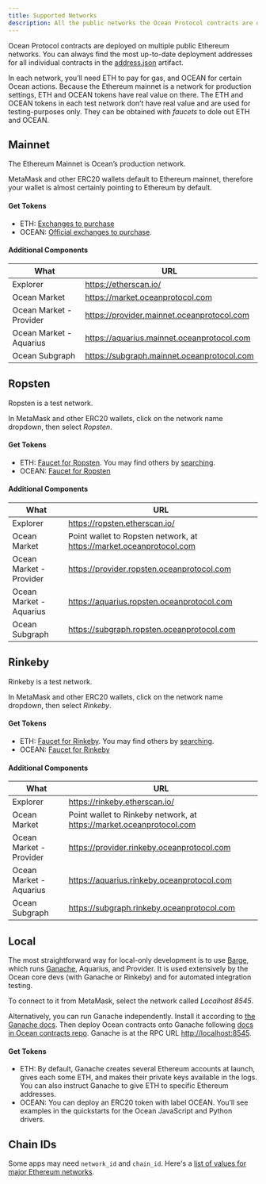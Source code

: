 ```yaml
---
title: Supported Networks
description: All the public networks the Ocean Protocol contracts are deployed to, and additional core components deployed to them.
---
```


Ocean Protocol contracts are deployed on multiple public Ethereum networks. You can always find the most up-to-date deployment addresses for all individual contracts in the [address.json](https://github.com/oceanprotocol/contracts/blob/master/artifacts/address.json) artifact.

In each network, you’ll need ETH to pay for gas, and OCEAN for certain Ocean actions. Because the Ethereum mainnet is a network for production settings, ETH and OCEAN tokens have real value on there. The ETH and OCEAN tokens in each test network don’t have real value and are used for testing-purposes only. They can be obtained with _faucets_ to dole out ETH and OCEAN.

## Mainnet

The Ethereum Mainnet is Ocean’s production network.

MetaMask and other ERC20 wallets default to Ethereum mainnet, therefore your wallet is almost certainly pointing to Ethereum by default.

#### Get Tokens

- ETH: [Exchanges to purchase](https://www.coingecko.com/en/coins/ethereum#markets)
- OCEAN: [Official exchanges to purchase](https://oceanprotocol.com/token#get).

#### Additional Components

| What                    | URL                                        |
| ----------------------- | ------------------------------------------ |
| Explorer                | https://etherscan.io/                      |
| Ocean Market            | https://market.oceanprotocol.com           |
| Ocean Market - Provider | https://provider.mainnet.oceanprotocol.com |
| Ocean Market - Aquarius | https://aquarius.mainnet.oceanprotocol.com |
| Ocean Subgraph          | https://subgraph.mainnet.oceanprotocol.com |

## Ropsten

Ropsten is a test network.

In MetaMask and other ERC20 wallets, click on the network name dropdown, then select _Ropsten_.

#### Get Tokens

- ETH: [Faucet for Ropsten](https://faucet.dimensions.network/). You may find others by [searching](https://www.google.com/search?q=ropsten+ether+faucet&oq=ropsten+ether+faucet).
- OCEAN: [Faucet for Ropsten](https://faucet.ropsten.oceanprotocol.com/)

#### Additional Components

| What                    | URL                                                                  |
| ----------------------- | -------------------------------------------------------------------- |
| Explorer                | https://ropsten.etherscan.io/                                        |
| Ocean Market            | Point wallet to Ropsten network, at https://market.oceanprotocol.com |
| Ocean Market - Provider | https://provider.ropsten.oceanprotocol.com                           |
| Ocean Market - Aquarius | https://aquarius.ropsten.oceanprotocol.com                           |
| Ocean Subgraph          | https://subgraph.ropsten.oceanprotocol.com                           |

## Rinkeby

Rinkeby is a test network.

In MetaMask and other ERC20 wallets, click on the network name dropdown, then select _Rinkeby_.

#### Get Tokens

- ETH: [Faucet for Rinkeby](https://faucet.rinkeby.io/). You may find others by [searching](https://www.google.com/search?q=rinkeby+ether+faucet&oq=rinkeby+ether+faucet).
- OCEAN: [Faucet for Rinkeby](https://faucet.rinkeby.oceanprotocol.com/)

#### Additional Components

| What                    | URL                                                                  |
| ----------------------- | -------------------------------------------------------------------- |
| Explorer                | https://rinkeby.etherscan.io/                                        |
| Ocean Market            | Point wallet to Rinkeby network, at https://market.oceanprotocol.com |
| Ocean Market - Provider | https://provider.rinkeby.oceanprotocol.com                           |
| Ocean Market - Aquarius | https://aquarius.rinkeby.oceanprotocol.com                           |
| Ocean Subgraph          | https://subgraph.rinkeby.oceanprotocol.com                           |

## Local

The most straightforward way for local-only development is to use [Barge](https://www.github.com/oceanprotocol/barge), which runs [Ganache](https://www.trufflesuite.com/ganache), Aquarius, and Provider. It is used extensively by the Ocean core devs (with Ganache or Rinkeby) and for automated integration testing.

<repo name="barge"></repo>

To connect to it from MetaMask, select the network called _Localhost 8545_.

Alternatively, you can run Ganache independently. Install it according to [the Ganache docs](https://www.trufflesuite.com/ganache). Then deploy Ocean contracts onto Ganache following [docs in Ocean contracts repo](https://www.github.com/oceanprotocol/contracts). Ganache is at the RPC URL [http://localhost:8545](http://localhost:8545).

#### Get Tokens

- ETH: By default, Ganache creates several Ethereum accounts at launch, gives each some ETH, and makes their private keys available in the logs. You can also instruct Ganache to give ETH to specific Ethereum addresses.
- OCEAN: You can deploy an ERC20 token with label OCEAN. You’ll see examples in the quickstarts for the Ocean JavaScript and Python drivers.

## Chain IDs

Some apps may need `network_id` and `chain_id`. Here's a [list of values for major Ethereum networks](https://medium.com/@piyopiyo/list-of-ethereums-major-network-and-chain-ids-2bc58e928508).
